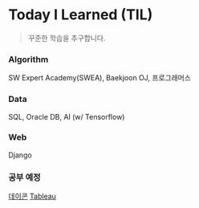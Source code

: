 # Today I Learned (TIL)

> 꾸준한 학습을 추구합니다.

### Algorithm

SW Expert Academy(SWEA), Baekjoon OJ, 프로그래머스

### Data

SQL, Oracle DB, AI (w/ Tensorflow)

### Web

Django



### 공부 예정

[데이콘](http://www.yes24.com/Product/Goods/96816149)
[Tableau](https://www.boostcourse.org/ds121)

